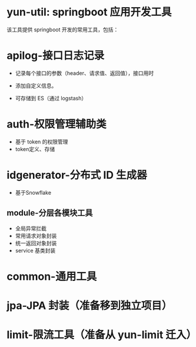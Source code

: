 # yun-util: springboot 应用开发工具

该工具提供 springboot 开发的常用工具，包括：

# apilog-接口日志记录

- 记录每个接口的参数（header、请求值、返回值），接口用时
- 添加自定义信息。

- 可存储到 ES（通过 logstash）



# auth-权限管理辅助类

- 基于 token 的权限管理
- token定义、存储

# idgenerator-分布式 ID 生成器

- 基于Snowflake

## module-分层各模块工具

- 全局异常拦截
- 常用请求对象封装
- 统一返回对象封装
- service 基类封装


# common-通用工具



# jpa-JPA 封装（准备移到独立项目）



# limit-限流工具（准备从 yun-limit 迁入）

